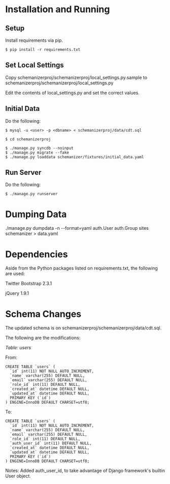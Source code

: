 Installation and Running
========================

Setup
-----

Install requirements via pip.

```
$ pip install -r requirements.txt
```

Set Local Settings
------------------

Copy schemanizerproj/schemanizerproj/local_settings.py.sample to schemanizerproj/schemanizerproj/local_settings.py

Edit the contents of local_settings.py and set the correct values.

Initial Data
------------

Do the following:
```
$ mysql -u <user> -p <dbname> < schemanizerproj/data/cdt.sql

$ cd schemanizerproj

$ ./manage.py syncdb --noinput
$ ./manage.py migrate --fake
$ ./manage.py loaddata schemanizer/fixtures/initial_data.yaml
```

Run Server
----------

Do the following:
```
$ ./manage.py runserver
```


Dumping Data
============

./manage.py dumpdata -n --format=yaml auth.User auth.Group sites schemanizer > data.yaml


Dependencies
============

Aside from the Python packages listed on requirements.txt,
the following are used:

Twitter Bootstrap 2.3.1

jQuery 1.9.1


Schema Changes
==============

The updated schema is on schemanizerproj/schemanizerproj/data/cdt.sql.

The following are the modifications:

*Table: users*

From:
```
CREATE TABLE `users` (
  `id` int(11) NOT NULL AUTO_INCREMENT,
  `name` varchar(255) DEFAULT NULL,
  `email` varchar(255) DEFAULT NULL,
  `role_id` int(11) DEFAULT NULL,
  `created_at` datetime DEFAULT NULL,
  `updated_at` datetime DEFAULT NULL,
  PRIMARY KEY (`id`)
) ENGINE=InnoDB DEFAULT CHARSET=utf8;
```

To:
```
CREATE TABLE `users` (
  `id` int(11) NOT NULL AUTO_INCREMENT,
  `name` varchar(255) DEFAULT NULL,
  `email` varchar(255) DEFAULT NULL,
  `role_id` int(11) DEFAULT NULL,
  `auth_user_id` int(11) DEFAULT NULL,
  `created_at` datetime DEFAULT NULL,
  `updated_at` datetime DEFAULT NULL,
  PRIMARY KEY (`id`)
) ENGINE=InnoDB DEFAULT CHARSET=utf8;
```

Notes:
Added auth_user_id, to take advantage of Django framework's builtin User object.
